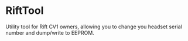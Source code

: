 # RiftTool
Utility tool for Rift CV1 owners, allowing you to change you headset serial number and dump/write to EEPROM.
